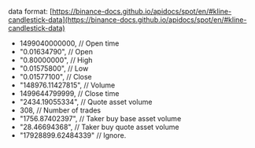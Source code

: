 data format:
[https://binance-docs.github.io/apidocs/spot/en/#kline-candlestick-data](https://binance-docs.github.io/apidocs/spot/en/#kline-candlestick-data)


 -   1499040000000,      // Open time
 -   "0.01634790",       // Open
 -  "0.80000000",       // High
 -   "0.01575800",       // Low
 -   "0.01577100",       // Close
 -   "148976.11427815",  // Volume
 -   1499644799999,      // Close time
 -   "2434.19055334",    // Quote asset volume
 -   308,                // Number of trades
 -   "1756.87402397",    // Taker buy base asset volume
 -   "28.46694368",      // Taker buy quote asset volume
 -   "17928899.62484339" // Ignore.